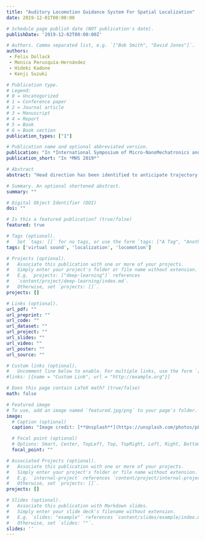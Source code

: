 ```yaml
---
title: "Auditory Locomotion Guidance System For Spatial Localization"
date: 2019-12-01T00:00:00

# Schedule page publish date (NOT publication's date).
publishDate: '2019-12-02T00:00:00Z'

# Authors. Comma separated list, e.g. `["Bob Smith", "David Jones"]`.
authors:
 - Felix Dollack
 - Monica Perusquía-Hernández
 - Hideki Kadone
 - Kenji Suzuki

# Publication type.
# Legend:
# 0 = Uncategorized
# 1 = Conference paper
# 2 = Journal article
# 3 = Manuscript
# 4 = Report
# 5 = Book
# 6 = Book section
publication_types: ["1"]

# Publication name and optional abbreviated version.
publication: "In *International Symposium of Micro-NanoMechatronics and Human Science (MHS)*."
publication_short: "In *MHS 2019*"

# Abstract
abstract: "Head direction has been identified to anticipate trajectory direction during human locomotion, independently of the visual condition. However, experiments so far have explored this phenomenon with visual instructions. To explore head and gaze anticipation without visual influence, we describe a system for instruction and measurement of auditory instructed locomotion. The objective of this work is to describe the system setup and validate its accuracy for scientific investigations in locomotion research. The system is comprised of an auralization server that plays virtual sound sources via wireless headphones. The auralization is fed with head position and orientation angle measured by a Vicon motion tracking system. Communication between the auralization server and the motion tracking host was facilitating the OSC protocol. Auditory instructed locomotion was performed in two visual condition: eyes open and eyes closed for comparison. First, ten sighted participants localized static virtual sound sources at eight positions to confirm the accuracy of the provided virtual sound cues. Afterwards, they listened and actively followed virtual sound sources that were moving along three trajectories: an eight shape, a circle in clockwise direction and a circle in anticlockwise direction. The virtual sound sources could be localized with an accuracy of 0.16 meters in the eyes open condition and 0.12 meters in the eyes closed condition. Participants also were able to follow the moving sound sources."

# Summary. An optional shortened abstract.
summary: ""

# Digital Object Identifier (DOI)
doi: ""

# Is this a featured publication? (true/false)
featured: true

# Tags (optional).
#   Set `tags: []` for no tags, or use the form `tags: ["A Tag", "Another Tag"]` for one or more tags.
tags: ['virtual sound', 'localization', 'locomotion']

# Projects (optional).
#   Associate this publication with one or more of your projects.
#   Simply enter your project's folder or file name without extension.
#   E.g. `projects: ["deep-learning"]` references
#   `content/project/deep-learning/index.md`.
#   Otherwise, set `projects: []`.
projects: []

# Links (optional).
url_pdf: ""
url_preprint: ""
url_code: ""
url_dataset: ""
url_project: ""
url_slides: ""
url_video: ""
url_poster: ""
url_source: ""

# Custom links (optional).
#   Uncomment line below to enable. For multiple links, use the form `[{...}, {...}, {...}]`.
#links: [{name = "Custom Link", url = "http://example.org"}]

# Does this page contain LaTeX math? (true/false)
math: false

# Featured image
# To use, add an image named `featured.jpg/png` to your page's folder.
image:
  # Caption (optional)
  caption: "Image credit: [**Unsplash**](https://unsplash.com/photos/pLCdAaMFLTE)"

  # Focal point (optional)
  # Options: Smart, Center, TopLeft, Top, TopRight, Left, Right, BottomLeft, Bottom, BottomRight
  focal_point: ""

# Associated Projects (optional).
#   Associate this publication with one or more of your projects.
#   Simply enter your project's folder or file name without extension.
#   E.g. `internal-project` references `content/project/internal-project/index.md`.
#   Otherwise, set `projects: []`.
projects: []

# Slides (optional).
#   Associate this publication with Markdown slides.
#   Simply enter your slide deck's filename without extension.
#   E.g. `slides: "example"` references `content/slides/example/index.md`.
#   Otherwise, set `slides: ""`.
slides: ''
---
```

